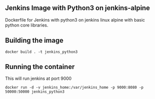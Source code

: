 Jenkins Image with Python3 on jenkins-alpine
---------------------------------------------------

Dockerfile for Jenkins with python3 on jenkins linux alpine with basic python core libraries.

Building the image
----------------------

```
docker build . -t jenkins_python3
```
Running the container
----------------------
This will run jenkins at port 9000
```
docker run -d -v jenkins_home:/var/jenkins_home -p 9000:8080 -p 50000:50000 jenkins_python3
```
